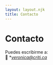 ```yaml
---
layout: layout.njk
title: Contacto
---
```


# Contacto

Puedes escribirme a:  
📧 **veronica@criti.ca*  

